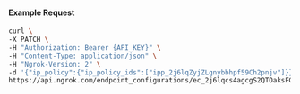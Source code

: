 <!-- Code generated for API Clients. DO NOT EDIT. -->

#### Example Request

```bash
curl \
-X PATCH \
-H "Authorization: Bearer {API_KEY}" \
-H "Content-Type: application/json" \
-H "Ngrok-Version: 2" \
-d '{"ip_policy":{"ip_policy_ids":["ipp_2j6lqZyjZLgnybbhpf59Ch2pnjv"]}}' \
https://api.ngrok.com/endpoint_configurations/ec_2j6lqcs4agcgS2QTOaksFGNHX5K
```
